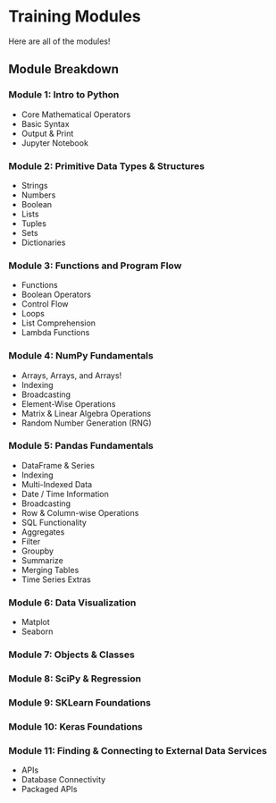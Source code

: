 # Training Modules

Here are all of the modules!

## Module Breakdown

### Module 1: Intro to Python
- Core Mathematical Operators
- Basic Syntax
- Output & Print
- Jupyter Notebook

### Module 2: Primitive Data Types & Structures
- Strings
- Numbers
- Boolean
- Lists
- Tuples
- Sets
- Dictionaries

### Module 3: Functions and Program Flow
- Functions
- Boolean Operators
- Control Flow
- Loops
- List Comprehension
- Lambda Functions

### Module 4: NumPy Fundamentals
- Arrays, Arrays, and Arrays!
- Indexing
- Broadcasting
- Element-Wise Operations
- Matrix & Linear Algebra Operations
- Random Number Generation (RNG)

### Module 5: Pandas Fundamentals
- DataFrame & Series
- Indexing
- Multi-Indexed Data
- Date / Time Information
- Broadcasting
- Row & Column-wise Operations
- SQL Functionality
 - Aggregates
 - Filter
 - Groupby
 - Summarize
 - Merging Tables
- Time Series Extras

### Module 6: Data Visualization
- Matplot
- Seaborn

### Module 7: Objects & Classes

### Module 8: SciPy & Regression

### Module 9: SKLearn Foundations

### Module 10: Keras Foundations

### Module 11: Finding & Connecting to External Data Services
- APIs
- Database Connectivity
- Packaged APIs
